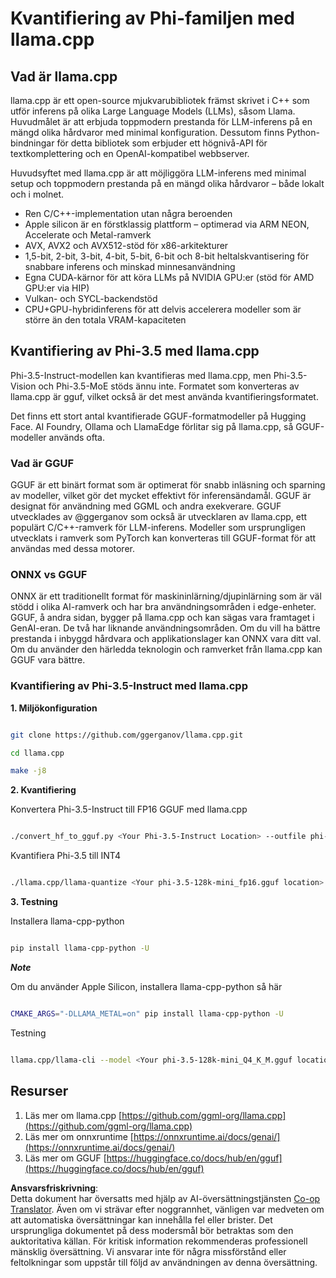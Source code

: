 <!--
CO_OP_TRANSLATOR_METADATA:
{
  "original_hash": "462bddc47427d8785f3c9fd817b346fe",
  "translation_date": "2025-05-09T14:11:27+00:00",
  "source_file": "md/01.Introduction/04/UsingLlamacppQuantifyingPhi.md",
  "language_code": "sv"
}
-->
# **Kvantifiering av Phi-familjen med llama.cpp**

## **Vad är llama.cpp**

llama.cpp är ett open-source mjukvarubibliotek främst skrivet i C++ som utför inferens på olika Large Language Models (LLMs), såsom Llama. Huvudmålet är att erbjuda toppmodern prestanda för LLM-inferens på en mängd olika hårdvaror med minimal konfiguration. Dessutom finns Python-bindningar för detta bibliotek som erbjuder ett högnivå-API för textkomplettering och en OpenAI-kompatibel webbserver.

Huvudsyftet med llama.cpp är att möjliggöra LLM-inferens med minimal setup och toppmodern prestanda på en mängd olika hårdvaror – både lokalt och i molnet.

- Ren C/C++-implementation utan några beroenden
- Apple silicon är en förstklassig plattform – optimerad via ARM NEON, Accelerate och Metal-ramverk
- AVX, AVX2 och AVX512-stöd för x86-arkitekturer
- 1,5-bit, 2-bit, 3-bit, 4-bit, 5-bit, 6-bit och 8-bit heltalskvantisering för snabbare inferens och minskad minnesanvändning
- Egna CUDA-kärnor för att köra LLMs på NVIDIA GPU:er (stöd för AMD GPU:er via HIP)
- Vulkan- och SYCL-backendstöd
- CPU+GPU-hybridinferens för att delvis accelerera modeller som är större än den totala VRAM-kapaciteten

## **Kvantifiering av Phi-3.5 med llama.cpp**

Phi-3.5-Instruct-modellen kan kvantifieras med llama.cpp, men Phi-3.5-Vision och Phi-3.5-MoE stöds ännu inte. Formatet som konverteras av llama.cpp är gguf, vilket också är det mest använda kvantifieringsformatet.

Det finns ett stort antal kvantifierade GGUF-formatmodeller på Hugging Face. AI Foundry, Ollama och LlamaEdge förlitar sig på llama.cpp, så GGUF-modeller används ofta.

### **Vad är GGUF**

GGUF är ett binärt format som är optimerat för snabb inläsning och sparning av modeller, vilket gör det mycket effektivt för inferensändamål. GGUF är designat för användning med GGML och andra exekverare. GGUF utvecklades av @ggerganov som också är utvecklaren av llama.cpp, ett populärt C/C++-ramverk för LLM-inferens. Modeller som ursprungligen utvecklats i ramverk som PyTorch kan konverteras till GGUF-format för att användas med dessa motorer.

### **ONNX vs GGUF**

ONNX är ett traditionellt format för maskininlärning/djupinlärning som är väl stödd i olika AI-ramverk och har bra användningsområden i edge-enheter. GGUF, å andra sidan, bygger på llama.cpp och kan sägas vara framtaget i GenAI-eran. De två har liknande användningsområden. Om du vill ha bättre prestanda i inbyggd hårdvara och applikationslager kan ONNX vara ditt val. Om du använder den härledda teknologin och ramverket från llama.cpp kan GGUF vara bättre.

### **Kvantifiering av Phi-3.5-Instruct med llama.cpp**

**1. Miljökonfiguration**


```bash

git clone https://github.com/ggerganov/llama.cpp.git

cd llama.cpp

make -j8

```


**2. Kvantifiering**

Konvertera Phi-3.5-Instruct till FP16 GGUF med llama.cpp


```bash

./convert_hf_to_gguf.py <Your Phi-3.5-Instruct Location> --outfile phi-3.5-128k-mini_fp16.gguf

```

Kvantifiera Phi-3.5 till INT4


```bash

./llama.cpp/llama-quantize <Your phi-3.5-128k-mini_fp16.gguf location> ./gguf/phi-3.5-128k-mini_Q4_K_M.gguf Q4_K_M

```


**3. Testning**

Installera llama-cpp-python


```bash

pip install llama-cpp-python -U

```

***Note***

Om du använder Apple Silicon, installera llama-cpp-python så här


```bash

CMAKE_ARGS="-DLLAMA_METAL=on" pip install llama-cpp-python -U

```

Testning


```bash

llama.cpp/llama-cli --model <Your phi-3.5-128k-mini_Q4_K_M.gguf location> --prompt "<|user|>\nCan you introduce .NET<|end|>\n<|assistant|>\n"  --gpu-layers 10

```



## **Resurser**

1. Läs mer om llama.cpp [https://github.com/ggml-org/llama.cpp](https://github.com/ggml-org/llama.cpp)  
2. Läs mer om onnxruntime [https://onnxruntime.ai/docs/genai/](https://onnxruntime.ai/docs/genai/)  
3. Läs mer om GGUF [https://huggingface.co/docs/hub/en/gguf](https://huggingface.co/docs/hub/en/gguf)

**Ansvarsfriskrivning**:  
Detta dokument har översatts med hjälp av AI-översättningstjänsten [Co-op Translator](https://github.com/Azure/co-op-translator). Även om vi strävar efter noggrannhet, vänligen var medveten om att automatiska översättningar kan innehålla fel eller brister. Det ursprungliga dokumentet på dess modersmål bör betraktas som den auktoritativa källan. För kritisk information rekommenderas professionell mänsklig översättning. Vi ansvarar inte för några missförstånd eller feltolkningar som uppstår till följd av användningen av denna översättning.